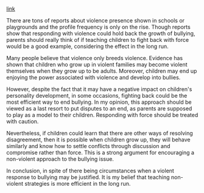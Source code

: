 [link](https://www.ielts-writing.info/EXAM/ielts_writing_samples_task_2/1211/)

There are tons of reports about violence presence shown in schools or playgrounds and the profile frequency is only on the rise. Though reports show that responding with violence could hold back the growth of bullying, parents should really think of if teaching children to fight back with force would be a good example, considering the effect in the long run.

Many people believe that violence only breeds violence. Evidence has shown that children who grow up in violent families may become violent themselves when they grow up to be adults. Moreover, children may end up enjoying the power associated with violence and develop into bullies.

However, despite the fact that it may have a negative impact on children's personality development, in some occasions, fighting back could be the most efficient way to end bullying. In my opinion, this approach should be viewed as a last resort to put disputes to an end, as parents are supposed to play as a model to their children. Responding with force should be treated with caution.

Nevertheless, if children could learn that there are other ways of resolving disagreement, then it is possible when children grow up, they will behave similarly and know how to settle conflicts through discussion and compromise rather than force. This is a strong argument for encouraging a non-violent approach to the bullying issue.

In conclusion, in spite of there being circumstances when a violent response to bullying may be justified. It is my belief that teaching non-violent strategies is more efficient in the long run.